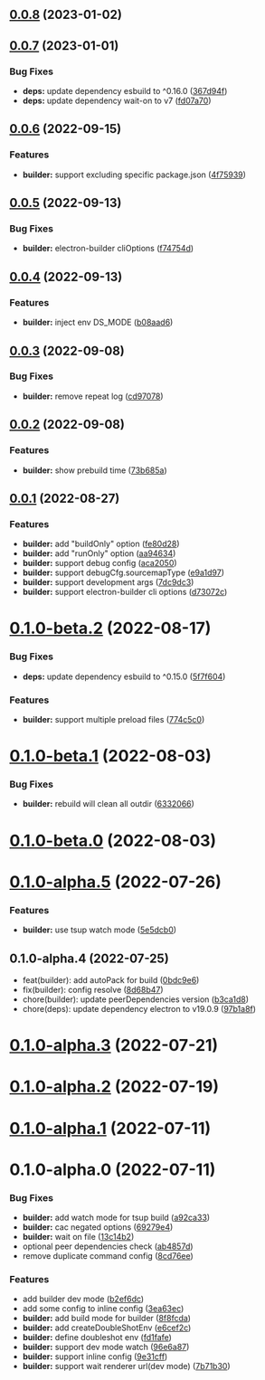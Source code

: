 ## [0.0.8](https://github.com/archergu/doubleshot/compare/builder@0.0.7...builder@0.0.8) (2023-01-02)



## [0.0.7](https://github.com/archergu/doubleshot/compare/builder@0.0.6...builder@0.0.7) (2023-01-01)


### Bug Fixes

* **deps:** update dependency esbuild to ^0.16.0 ([367d94f](https://github.com/archergu/doubleshot/commit/367d94f1ca517cd2ef7ede8f5cd45e8601d7909d))
* **deps:** update dependency wait-on to v7 ([fd07a70](https://github.com/archergu/doubleshot/commit/fd07a70052beadbedd689e1559d5cd55271271e9))



## [0.0.6](https://github.com/archergu/doubleshot/compare/builder@0.0.5...builder@0.0.6) (2022-09-15)


### Features

* **builder:** support excluding specific package.json ([4f75939](https://github.com/archergu/doubleshot/commit/4f759396284f45f9ddb2fe2b37a10c76913194dd))



## [0.0.5](https://github.com/archergu/doubleshot/compare/builder@0.0.4...builder@0.0.5) (2022-09-13)


### Bug Fixes

* **builder:** electron-builder cliOptions ([f74754d](https://github.com/archergu/doubleshot/commit/f74754d43dc11b8827efc14653e0c91dca009b8d))



## [0.0.4](https://github.com/archergu/doubleshot/compare/builder@0.0.3...builder@0.0.4) (2022-09-13)


### Features

* **builder:** inject env DS_MODE ([b08aad6](https://github.com/archergu/doubleshot/commit/b08aad6f197cd7d5dc08c47db60e9586b7d546ab))



## [0.0.3](https://github.com/archergu/doubleshot/compare/builder@0.0.2...builder@0.0.3) (2022-09-08)


### Bug Fixes

* **builder:** remove repeat log ([cd97078](https://github.com/archergu/doubleshot/commit/cd97078d1eaaf6673b0488e3d712fb601bf714c1))



## [0.0.2](https://github.com/archergu/doubleshot/compare/builder@0.0.1...builder@0.0.2) (2022-09-08)


### Features

* **builder:** show prebuild time ([73b685a](https://github.com/archergu/doubleshot/commit/73b685ad42460e3c97ff83ca075059b43e9ec3fc))



## [0.0.1](https://github.com/archergu/doubleshot/compare/builder@0.1.0-beta.2...builder@0.0.1) (2022-08-27)


### Features

* **builder:** add "buildOnly" option ([fe80d28](https://github.com/archergu/doubleshot/commit/fe80d282c4c904c097f97490c04c443bfead4d11))
* **builder:** add "runOnly" option ([aa94634](https://github.com/archergu/doubleshot/commit/aa946341462943d51d2e48ac4bb4942b11487b82))
* **builder:** support debug config ([aca2050](https://github.com/archergu/doubleshot/commit/aca205011573fa3746a79fafd789bf8dd9872494))
* **builder:** support debugCfg.sourcemapType ([e9a1d97](https://github.com/archergu/doubleshot/commit/e9a1d97dca49284ce44331c98b78e280328cb99b))
* **builder:** support development args ([7dc9dc3](https://github.com/archergu/doubleshot/commit/7dc9dc3c20cd0936bb5d03cde60ce983c44dde3f))
* **builder:** support electron-builder cli options ([d73072c](https://github.com/archergu/doubleshot/commit/d73072ceb214138f60598205022ddf7dca569f0f))



# [0.1.0-beta.2](https://github.com/archergu/doubleshot/compare/builder@0.1.0-beta.1...builder@0.1.0-beta.2) (2022-08-17)


### Bug Fixes

* **deps:** update dependency esbuild to ^0.15.0 ([5f7f604](https://github.com/archergu/doubleshot/commit/5f7f604cf9c895840bc7b13aa5c9b41524da8dba))


### Features

* **builder:** support multiple preload files ([774c5c0](https://github.com/archergu/doubleshot/commit/774c5c0fb268964a91eb74f106bb8550c7327ab6))



# [0.1.0-beta.1](https://github.com/archergu/doubleshot/compare/builder@0.1.0-beta.0...builder@0.1.0-beta.1) (2022-08-03)


### Bug Fixes

* **builder:** rebuild will clean all outdir ([6332066](https://github.com/archergu/doubleshot/commit/6332066fb6cb88e428be7441395ad1338e9654d8))



# [0.1.0-beta.0](https://github.com/archergu/doubleshot/compare/builder@0.1.0-alpha.5...builder@0.1.0-beta.0) (2022-08-03)



# [0.1.0-alpha.5](https://github.com/archergu/doubleshot/compare/builder@0.1.0-alpha.4...builder@0.1.0-alpha.5) (2022-07-26)


### Features

* **builder:** use tsup watch mode ([5e5dcb0](https://github.com/archergu/doubleshot/commit/5e5dcb09d34a1e12cb72baa755af3cd4c04ddc95))



## 0.1.0-alpha.4 (2022-07-25)

* feat(builder): add autoPack for build ([0bdc9e6](https://github.com/archergu/doubleshot/commit/0bdc9e6))
* fix(builder): config resolve ([8d68b47](https://github.com/archergu/doubleshot/commit/8d68b47))
* chore(builder): update peerDependencies version ([b3ca1d8](https://github.com/archergu/doubleshot/commit/b3ca1d8))
* chore(deps): update dependency electron to v19.0.9 ([97b1a8f](https://github.com/archergu/doubleshot/commit/97b1a8f))



# [0.1.0-alpha.3](https://github.com/archergu/doubleshot/compare/builder@0.1.0-alpha.2...builder@0.1.0-alpha.3) (2022-07-21)



# [0.1.0-alpha.2](https://github.com/Doubleshotjs/doubleshot/compare/builder@0.1.0-alpha.1...builder@0.1.0-alpha.2) (2022-07-19)



# [0.1.0-alpha.1](https://github.com/Doubleshotjs/doubleshot/compare/builder@0.1.0-alpha.0...builder@0.1.0-alpha.1) (2022-07-11)



# 0.1.0-alpha.0 (2022-07-11)


### Bug Fixes

* **builder:** add watch mode for tsup build ([a92ca33](https://github.com/Doubleshotjs/doubleshot/commit/a92ca334185dcb38ba296cdf2b20f77454a06d4e))
* **builder:** cac negated options ([69279e4](https://github.com/Doubleshotjs/doubleshot/commit/69279e494b512e030cf163a782e0cbc0c1f74de0))
* **builder:** wait on file ([13c14b2](https://github.com/Doubleshotjs/doubleshot/commit/13c14b2af6190193f160e3fc506aa726d33058db))
* optional peer dependencies check ([ab4857d](https://github.com/Doubleshotjs/doubleshot/commit/ab4857d299f1639f51340cc53738a0c2ca0a6926))
* remove duplicate command config ([8cd76ee](https://github.com/Doubleshotjs/doubleshot/commit/8cd76ee9006dcafacd000fe8f09aa80dedcfd859))


### Features

* add builder dev mode ([b2ef6dc](https://github.com/Doubleshotjs/doubleshot/commit/b2ef6dce87670d4167e36f19e65a3c07edabbbba))
* add some config to inline config ([3ea63ec](https://github.com/Doubleshotjs/doubleshot/commit/3ea63ece30bbb265a1086dd2057e398639a0935c))
* **builder:** add build mode for builder ([8f8fcda](https://github.com/Doubleshotjs/doubleshot/commit/8f8fcdad92649901c842d5f65066678c583db17d))
* **builder:** add createDoubleShotEnv ([e6cef2c](https://github.com/Doubleshotjs/doubleshot/commit/e6cef2c2404b7668897cee9f830a2d0228cc6cf3))
* **builder:** define doubleshot env ([fd1fafe](https://github.com/Doubleshotjs/doubleshot/commit/fd1fafee6fee281db6ad39f61aa9ba1879655624))
* **builder:** support dev mode watch ([96e6a87](https://github.com/Doubleshotjs/doubleshot/commit/96e6a87303c036f3995debc3fae4d5616d612f49))
* **builder:** support inline config ([9e31cff](https://github.com/Doubleshotjs/doubleshot/commit/9e31cff1c682611d13c0be5851c30393b9b3eb2b))
* **builder:** support wait renderer url(dev mode) ([7b71b30](https://github.com/Doubleshotjs/doubleshot/commit/7b71b30a3427551331b1fac577a996efde689abf))



